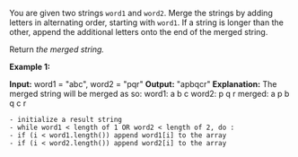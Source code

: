 You are given two strings `word1` and `word2`. Merge the strings by adding letters in alternating order, starting with `word1`. If a string is longer than the other, append the additional letters onto the end of the merged string.

Return _the merged string._

**Example 1:**

**Input:** word1 = "abc", word2 = "pqr"
**Output:** "apbqcr"
**Explanation:** The merged string will be merged as so:
word1:  a   b   c
word2:    p   q   r
merged: a p b q c r

```
- initialize a result string
- while word1 < length of 1 OR word2 < length of 2, do :
- if (i < word1.length()) append word1[i] to the array
- if (i < word2.length()) append word2[i] to the array

```
